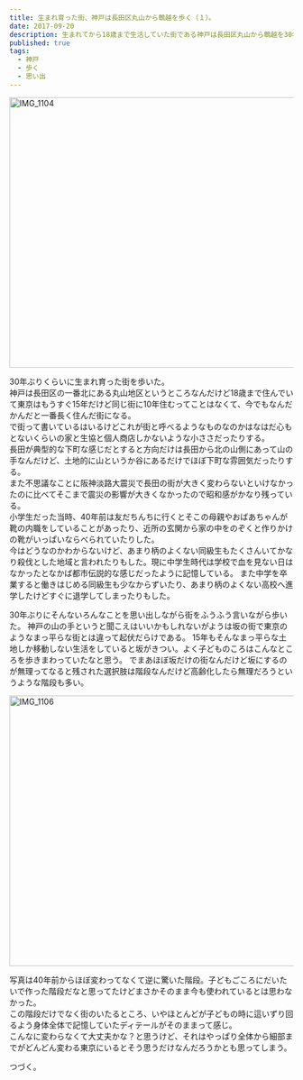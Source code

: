 ```yaml
---
title: 生まれ育った街、神戸は長田区丸山から鵯越を歩く（１）。
date: 2017-09-20
description: 生まれてから18歳まで生活していた街である神戸は長田区丸山から鵯越を30年ぶりくらいに歩いてみた。
published: true
tags: 
  - 神戸
  - 歩く
  - 思い出
---
```


<a data-flickr-embed="true"  href="https://www.flickr.com/photos/shigeki_takeguchi/37136305116/in/dateposted-public/" title="IMG_1104"><img src="https://farm5.staticflickr.com/4388/37136305116_ecd24b7487_z.jpg" width="640" height="480" alt="IMG_1104"></a><script async src="//embedr.flickr.com/assets/client-code.js" charset="utf-8"></script>

30年ぶりくらいに生まれ育った街を歩いた。  
神戸は長田区の一番北にある丸山地区というところなんだけど18歳まで住んでいて東京はもうすぐ15年だけど同じ街に10年住むってことはなくて、今でもなんだかんだと一番長く住んだ街になる。  
で街って書いているはいるけどこれが街と呼べるようなものなのかはなはだ心もとないくらいの家と生協と個人商店しかないような小ささだったりする。  
長田が典型的な下町な感じだとすると方向だけは長田から北の山側にあって山の手なんだけど、土地的に山というか谷にあるだけでほぼ下町な雰囲気だったりする。  
また不思議なことに阪神淡路大震災で長田の街が大きく変わらないといけなかったのに比べてそこまで震災の影響が大きくなかったので昭和感がかなり残っている。  
小学生だった当時、40年前は友だちんちに行くとそこの母親やおばあちゃんが靴の内職をしていることがあったり、近所の玄関から家の中をのぞくと作りかけの靴がいっぱいならべられていたりした。  
今はどうなのかわからないけど、あまり柄のよくない同級生もたくさんいてかなり殺伐とした地域と言われたりもした。現に中学生時代は学校で血を見ない日はなかったとなかば都市伝説的な感じだったように記憶している。
また中学を卒業すると働きはじめる同級生も少なからずいたり、あまり柄のよくない高校へ進学したけどすぐに退学してしまったりもした。

30年ぶりにそんないろんなことを思い出しながら街をふうふう言いながら歩いた。
神戸の山の手というと聞こえはいいかもしれないがようは坂の街で東京のようなまっ平らな街とは違って起伏だらけである。
15年もそんなまっ平らな土地しか移動しない生活をしていると坂がきつい。よく子どものころはこんなところを歩きまわっていたなと思う。
でまあほぼ坂だけの街なんだけど坂にするのが無理ってなると残された選択肢は階段なんだけど高齢化したら無理だろうというような階段も多い。

<a data-flickr-embed="true"  href="https://www.flickr.com/photos/shigeki_takeguchi/37153963572/in/dateposted-public/" title="IMG_1106"><img src="https://farm5.staticflickr.com/4419/37153963572_e921503ded_z.jpg" width="640" height="480" alt="IMG_1106"></a><script async src="//embedr.flickr.com/assets/client-code.js" charset="utf-8"></script>

写真は40年前からほぼ変わってなくて逆に驚いた階段。子どもごころにだいたいで作った階段だなと思ってたけどまさかそのまま今も使われているとは思わなかった。  
この階段だけでなく街のいたるところ、いやほとんどが子どもの時に這いずり回るよう身体全体で記憶していたディテールがそのままって感じ。  
こんなに変わらなくて大丈夫かな？と思うけど、それはやっぱり全体から細部までがどんどん変わる東京にいるとそう思うだけなんだろうかとも思ってしまう。

つづく。

